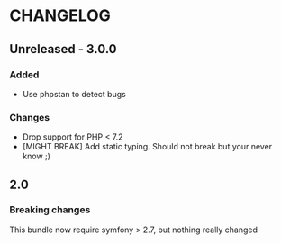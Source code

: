 CHANGELOG
===================

## Unreleased - 3.0.0

### Added 

* Use phpstan to detect bugs

### Changes

* Drop support for PHP < 7.2
* [MIGHT BREAK] Add static typing. Should not break but your never know ;)

## 2.0
### Breaking changes
This bundle now require symfony > 2.7, but nothing really changed
